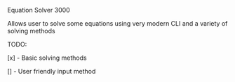 Equation Solver 3000

Allows user to solve some equations using very modern CLI and a variety of solving methods

TODO:

[x] - Basic solving methods

[] - User friendly input method
